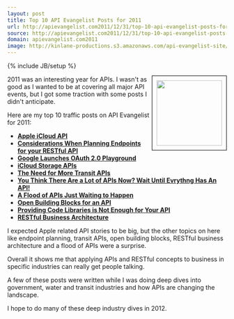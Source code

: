 ```yaml
---
layout: post
title: Top 10 API Evangelist Posts for 2011
url: http://apievangelist.com2011/12/31/top-10-api-evangelist-posts-for-2011/
source: http://apievangelist.com2011/12/31/top-10-api-evangelist-posts-for-2011/
domain: apievangelist.com2011
image: http://kinlane-productions.s3.amazonaws.com/api-evangelist-site/blog/api-evangelist-logo-400.png
---
```

{% include JB/setup %}
<p><img style="border: 1px solid #000; padding: 10px;" src="http://kinlane-productions.s3.amazonaws.com/business-of-apis/Business-of-APIs-Front-Cover-Cropped.png" alt="" width="150" align="right" /></p>
<p>2011 was an interesting year for APIs.  I wasn't as good as I wanted to be at covering all major API events, but I got some traction with some posts I didn't anticipate.</p>
<p>Here are my top 10 traffic posts on API Evangelist for 2011:</p>
<ul class="mainlist">
<li><a href="http://blog.apievangelist.com/2011/06/06/apple-icloud-api/"><strong>Apple iCloud API</strong></a></li>
<li><strong><strong><a title="Considerations When Planning Endpoints for your RESTful API" href="http://blog.apievangelist.com/2011/10/18/considerations-when-planning-endpoints-for-your-restful-api/">Considerations When Planning Endpoints for your RESTful API</a></strong></strong></li>
<li><strong><strong><strong><a title="Google Launches OAuth Playground" href="http://blog.apievangelist.com/2011/11/08/google-launches-oauth-2.0-playground/">Google Launches OAuth 2.0 Playground</a></strong></strong></strong></li>
<li><strong><strong><strong><strong><a title="iCloud Storage APIs" href="http://blog.apievangelist.com/2011/06/08/icloud-storage-apis/">iCloud Storage APIs</a></strong></strong></strong></strong></li>
<li><strong><strong><strong><strong><strong><a title="The Need for More Transit APIs" href="http://blog.apievangelist.com/2011/09/11/the-need-for-city-transit-apis/">The Need for More Transit APIs</a></strong></strong></strong></strong></strong></li>
<li><strong><strong><strong><strong><strong><strong><a title="You Think There Are a Lot of APIs Now" href="http://blog.apievangelist.com/2011/05/28/you-think-there-are-a-lot-of-apis-now-wait-until-evrythng-has-an-api/">You Think There Are a Lot of APIs Now? Wait Until Evrythng Has An API!</a></strong></strong></strong></strong></strong></strong></li>
<li><strong><strong><strong><strong><strong><strong><strong><a title="A Flood of APIs Just Waiting to Happen" href="http://blog.apievangelist.com/2011/09/09/a-flood-of-apis-just-waiting-to-happen/">A Flood of APIs Just Waiting to Happen</a></strong></strong></strong></strong></strong></strong></strong></li>
<li><strong><strong><strong><strong><strong><strong><a title="Open Building Blocks for an API" href="http://blog.apievangelist.com/2011/04/04/open-building-blocks-for-an-api/">Open Building Blocks for an API</a><br /></strong></strong></strong></strong></strong></strong></li>
<li><strong><strong><strong><strong><strong><strong><strong><strong><a title="Providing Code Libraries is not Enough" href="http://blog.apievangelist.com/2011/09/17/providing-code-libraries-is-not-enough-for-your-api/">Providing Code Libraries is Not Enough for Your API</a></strong></strong></strong></strong></strong></strong></strong></strong></li>
<li><strong><strong><strong><strong><strong><strong><strong><strong><strong><a title="RESTful Business Architecture" href="http://blog.apievangelist.com/2011/04/09/restful-business-architecture/">RESTful Business Architecture</a></strong></strong></strong></strong></strong></strong></strong></strong></strong></li>
</ul>
<p>I expected Apple related API stories to be big, but the other topics on here like endpoint planning, transit APIs, open building blocks, RESTful business architecture and a flood of APIs were a surprise.</p>
<p>Overall it shows me that applying APIs and RESTful concepts to business in specific industries can really get people talking.</p>
<p>A few of these posts were written while I was doing deep dives into government, water and transit industries and how APIs are changing the landscape.</p>
<p>I hope to do many of these deep industry dives in 2012.</p>

